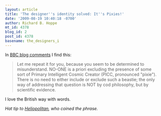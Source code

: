 ```yaml
---
layout: article
title: 'The designer''s identity solved: It''s Pixies!'
date: '2009-08-19 10:40:18 -0700'
author: Richard B. Hoppe
mt_id: 4378
blog_id: 2
post_id: 4378
basename: the_designers_i
---
```

In [BBC blog comments](http://www.bbc.co.uk/blogs/ni/2009/08/some_creationists_have_been_do.html#P84451506) I find this:

> Let me repeat it for you, because you seem to be determined to misunderstand. NO-ONE is a priori excluding the presence of some sort of Primary Intelligent Cosmic Creator (PICC, pronounced "pixie"). There is no need to either include or exclude such a beastie; the only way of addressing that question is NOT by cod philosophy, but by scientific evidence.

I love the British way with words.

_Hat tip to [Heliopolitan](http://www.bbc.co.uk/blogs/profile/?userid=11660385), who coined the phrase._
